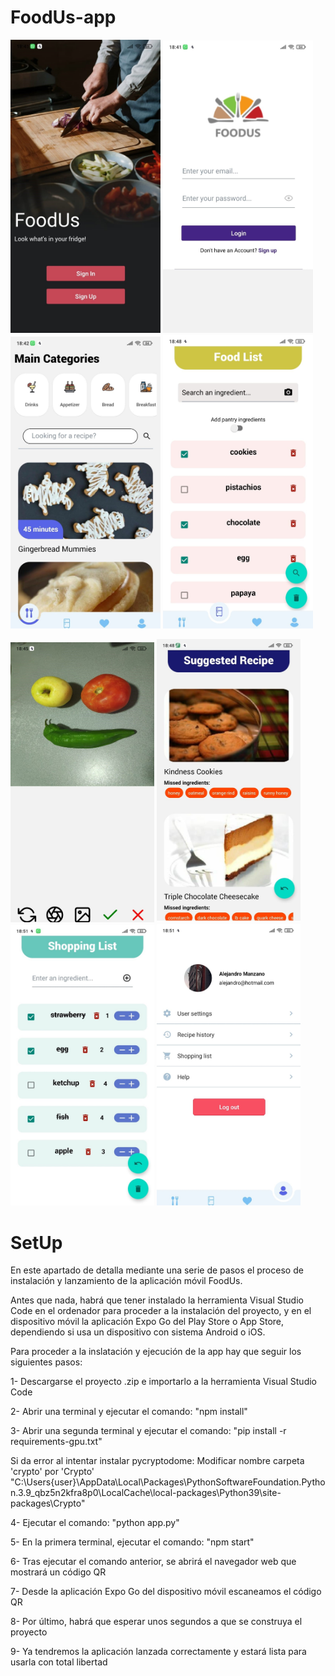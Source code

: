 # FoodUs-app

<img src="https://github.com/alemandor1/FoodUs-app/blob/master/imagesReadme/home.jpeg" width="240"> <img src="https://github.com/alemandor1/FoodUs-app/blob/master/imagesReadme/login.jpeg" width="240"> <img src="https://github.com/alemandor1/FoodUs-app/blob/master/imagesReadme/main.jpeg" width="240"> <img src="https://github.com/alemandor1/FoodUs-app/blob/master/imagesReadme/foodlist.jpeg" width="240">

<img src="https://github.com/alemandor1/FoodUs-app/blob/master/imagesReadme/camera.jpeg" width="230"> <img src="https://github.com/alemandor1/FoodUs-app/blob/master/imagesReadme/suggested.jpeg" width="230"> <img src="https://github.com/alemandor1/FoodUs-app/blob/master/imagesReadme/shopping.jpeg" width="230"> <img src="https://github.com/alemandor1/FoodUs-app/blob/master/imagesReadme/profile.jpeg" width="230">

# SetUp

En este apartado de detalla mediante una serie de pasos el proceso de instalación y lanzamiento de la aplicación móvil FoodUs.

Antes que nada, habrá que tener instalado la herramienta Visual Studio Code en el ordenador para proceder a la instalación del proyecto,
y en el dispositivo móvil la aplicación Expo Go del Play Store o App Store, dependiendo si usa un dispositivo con sistema Android o iOS.

Para proceder a la inslatación y ejecución de la app hay que seguir los siguientes pasos:

1- Descargarse el proyecto .zip e importarlo a la herramienta Visual Studio Code

2- Abrir una terminal y ejecutar el comando: "npm install"

3- Abrir una segunda terminal y ejecutar el comando: "pip install -r requirements-gpu.txt"
  
  Si da error al intentar instalar pycryptodome:
  Modificar nombre carpeta 'crypto' por 'Crypto' 
  "C:\Users\{user}\AppData\Local\Packages\PythonSoftwareFoundation.Python.3.9_qbz5n2kfra8p0\LocalCache\local-packages\Python39\site-packages\Crypto"
  
4- Ejecutar el comando: "python app.py"

5- En la primera terminal, ejecutar el comando: "npm start"

6- Tras ejecutar el comando anterior, se abrirá el navegador web que mostrará un código QR

7- Desde la aplicación Expo Go del dispositivo móvil escaneamos el código QR

8- Por último, habrá que esperar unos segundos a que se construya el proyecto

9- Ya tendremos la aplicación lanzada correctamente y estará lista para usarla con total libertad
